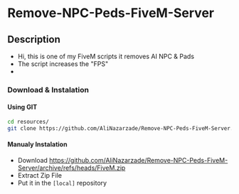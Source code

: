 # Remove-NPC-Peds-FiveM-Server

## Description
- Hi, this is one of my FiveM scripts it removes AI NPC & Pads
- The script increases the "FPS"
- 
### Download & Instalation

#### Using GIT

```sh
cd resources/
git clone https://github.com/AliNazarzade/Remove-NPC-Peds-FiveM-Server.git
```

#### Manualy Instalation

- Download <https://github.com/AliNazarzade/Remove-NPC-Peds-FiveM-Server/archive/refs/heads/FiveM.zip>
- Extract Zip File
- Put it in the `[local]` repository

